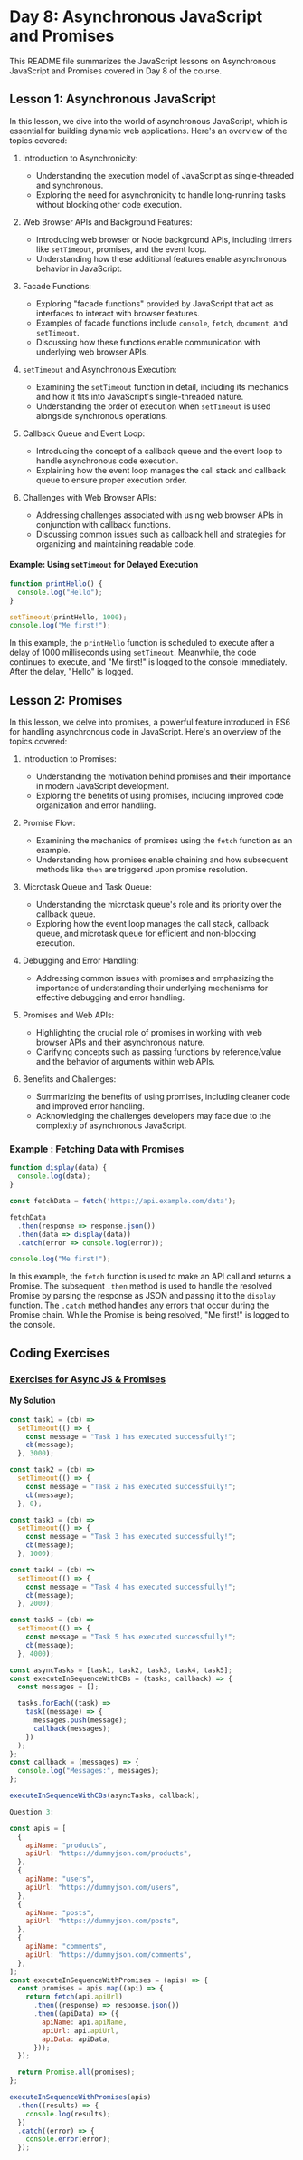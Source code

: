 # Day 8: Asynchronous JavaScript and Promises

This README file summarizes the JavaScript lessons on Asynchronous JavaScript and Promises covered in Day 8 of the course.

## Lesson 1: Asynchronous JavaScript

In this lesson, we dive into the world of asynchronous JavaScript, which is essential for building dynamic web applications. Here's an overview of the topics covered:

1. Introduction to Asynchronicity:
   - Understanding the execution model of JavaScript as single-threaded and synchronous.
   - Exploring the need for asynchronicity to handle long-running tasks without blocking other code execution.

2. Web Browser APIs and Background Features:
   - Introducing web browser or Node background APIs, including timers like `setTimeout`, promises, and the event loop.
   - Understanding how these additional features enable asynchronous behavior in JavaScript.

3. Facade Functions:
   - Exploring "facade functions" provided by JavaScript that act as interfaces to interact with browser features.
   - Examples of facade functions include `console`, `fetch`, `document`, and `setTimeout`.
   - Discussing how these functions enable communication with underlying web browser APIs.

4. `setTimeout` and Asynchronous Execution:
   - Examining the `setTimeout` function in detail, including its mechanics and how it fits into JavaScript's single-threaded nature.
   - Understanding the order of execution when `setTimeout` is used alongside synchronous operations.

5. Callback Queue and Event Loop:
   - Introducing the concept of a callback queue and the event loop to handle asynchronous code execution.
   - Explaining how the event loop manages the call stack and callback queue to ensure proper execution order.

6. Challenges with Web Browser APIs:
   - Addressing challenges associated with using web browser APIs in conjunction with callback functions.
   - Discussing common issues such as callback hell and strategies for organizing and maintaining readable code.

#### Example: Using `setTimeout` for Delayed Execution

```javascript
function printHello() {
  console.log("Hello");
}

setTimeout(printHello, 1000);
console.log("Me first!");
```

In this example, the `printHello` function is scheduled to execute after a delay of 1000 milliseconds using `setTimeout`. Meanwhile, the code continues to execute, and "Me first!" is logged to the console immediately. After the delay, "Hello" is logged.

## Lesson 2: Promises

In this lesson, we delve into promises, a powerful feature introduced in ES6 for handling asynchronous code in JavaScript. Here's an overview of the topics covered:

1. Introduction to Promises:
   - Understanding the motivation behind promises and their importance in modern JavaScript development.
   - Exploring the benefits of using promises, including improved code organization and error handling.

2. Promise Flow:
   - Examining the mechanics of promises using the `fetch` function as an example.
   - Understanding how promises enable chaining and how subsequent methods like `then` are triggered upon promise resolution.

3. Microtask Queue and Task Queue:
   - Understanding the microtask queue's role and its priority over the callback queue.
   - Exploring how the event loop manages the call stack, callback queue, and microtask queue for efficient and non-blocking execution.

4. Debugging and Error Handling:
   - Addressing common issues with promises and emphasizing the importance of understanding their underlying mechanisms for effective debugging and error handling.

5. Promises and Web APIs:
   - Highlighting the crucial role of promises in working with web browser APIs and their asynchronous nature.
   - Clarifying concepts such as passing functions by reference/value and the behavior of arguments within web APIs.

6. Benefits and Challenges:
   - Summarizing the benefits of using promises, including cleaner code and improved error handling.
   - Acknowledging the challenges developers may face due to the complexity of asynchronous JavaScript.

### Example : Fetching Data with Promises

```javascript
function display(data) {
  console.log(data);
}

const fetchData = fetch('https://api.example.com/data');

fetchData
  .then(response => response.json())
  .then(data => display(data))
  .catch(error => console.log(error));

console.log("Me first!");
```

In this example, the `fetch` function is used to make an API call and returns a Promise. The subsequent `.then` method is used to handle the resolved Promise by parsing the response as JSON and passing it to the `display` function. The `.catch` method handles any errors that occur during the Promise chain. While the Promise is being resolved, "Me first!" is logged to the console.

## Coding Exercises

### [Exercises for Async JS & Promises](https://github.com/orjwan-alrajaby/gsg-expressjs-backend-training-2023/blob/main/learning-sprint-1/week2-day3-tasks/tasks.md)

#### My Solution
```javascript
const task1 = (cb) =>
  setTimeout(() => {
    const message = "Task 1 has executed successfully!";
    cb(message);
  }, 3000);

const task2 = (cb) =>
  setTimeout(() => {
    const message = "Task 2 has executed successfully!";
    cb(message);
  }, 0);

const task3 = (cb) =>
  setTimeout(() => {
    const message = "Task 3 has executed successfully!";
    cb(message);
  }, 1000);

const task4 = (cb) =>
  setTimeout(() => {
    const message = "Task 4 has executed successfully!";
    cb(message);
  }, 2000);

const task5 = (cb) =>
  setTimeout(() => {
    const message = "Task 5 has executed successfully!";
    cb(message);
  }, 4000);

const asyncTasks = [task1, task2, task3, task4, task5];
const executeInSequenceWithCBs = (tasks, callback) => {
  const messages = [];

  tasks.forEach((task) =>
    task((message) => {
      messages.push(message);
      callback(messages);
    })
  );
};
const callback = (messages) => {
  console.log("Messages:", messages);
};

executeInSequenceWithCBs(asyncTasks, callback);

Question 3:

const apis = [
  {
    apiName: "products",
    apiUrl: "https://dummyjson.com/products",
  },
  {
    apiName: "users",
    apiUrl: "https://dummyjson.com/users",
  },
  {
    apiName: "posts",
    apiUrl: "https://dummyjson.com/posts",
  },
  {
    apiName: "comments",
    apiUrl: "https://dummyjson.com/comments",
  },
];
const executeInSequenceWithPromises = (apis) => {
  const promises = apis.map((api) => {
    return fetch(api.apiUrl)
      .then((response) => response.json())
      .then((apiData) => ({
        apiName: api.apiName,
        apiUrl: api.apiUrl,
        apiData: apiData,
      }));
  });

  return Promise.all(promises);
};

executeInSequenceWithPromises(apis)
  .then((results) => {
    console.log(results);
  })
  .catch((error) => {
    console.error(error);
  });

```
